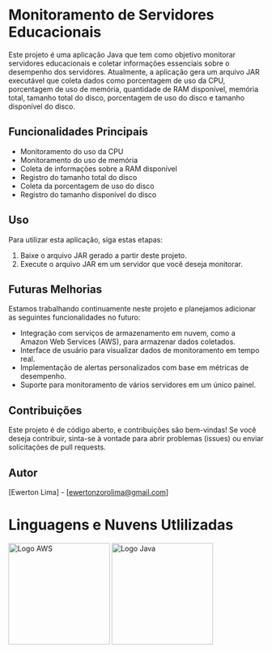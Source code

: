 # Monitoramento de Servidores Educacionais

Este projeto é uma aplicação Java que tem como objetivo monitorar servidores educacionais e coletar informações essenciais sobre o desempenho dos servidores. Atualmente, a aplicação gera um arquivo JAR executável que coleta dados como porcentagem de uso da CPU, porcentagem de uso de memória, quantidade de RAM disponível, memória total, tamanho total do disco, porcentagem de uso do disco e tamanho disponível do disco.

## Funcionalidades Principais

- Monitoramento do uso da CPU
- Monitoramento do uso de memória
- Coleta de informações sobre a RAM disponível
- Registro do tamanho total do disco
- Coleta da porcentagem de uso do disco
- Registro do tamanho disponível do disco

## Uso

Para utilizar esta aplicação, siga estas etapas:

1. Baixe o arquivo JAR gerado a partir deste projeto.
2. Execute o arquivo JAR em um servidor que você deseja monitorar.

## Futuras Melhorias

Estamos trabalhando continuamente neste projeto e planejamos adicionar as seguintes funcionalidades no futuro:

- Integração com serviços de armazenamento em nuvem, como a Amazon Web Services (AWS), para armazenar dados coletados.
- Interface de usuário para visualizar dados de monitoramento em tempo real.
- Implementação de alertas personalizados com base em métricas de desempenho.
- Suporte para monitoramento de vários servidores em um único painel.

## Contribuições

Este projeto é de código aberto, e contribuições são bem-vindas! Se você deseja contribuir, sinta-se à vontade para abrir problemas (issues) ou enviar solicitações de pull requests.

## Autor

[Ewerton Lima] - [ewertonzorolima@gmail.com]

# Linguagens e Nuvens Utlilizadas
<div>
<img src="https://newly.com.br/wp-content/uploads/2020/07/prod-art-aws-600-width-1200.png" alt="Logo AWS" width="200" height="200">

<img src="https://static.vecteezy.com/system/resources/previews/022/100/686/original/java-logo-transparent-free-png.png" alt="Logo Java" width="200" height="200">
</div>
